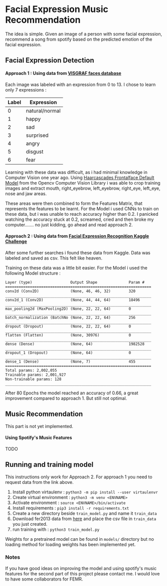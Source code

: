 # Facial Expression Music Recommendation 
The idea is simple. Given an image of a person with some facial expression, recommend a song from spotify based on
the predicted emotion of the facial expression.

## Facial Expression Detection
#### Approach 1 : Using data from [VISGRAF faces database](http://app.visgraf.impa.br/database/faces)

Each image was labeled with an expression from 0 to 13. I chose to learn only 7 expressions : 

| Label  | Expression  |
|---|---|
| 0  | natural/normal |
|1   | happy|
| 2  | sad  |
| 3 | surprised|
| 4|  angry |
|5|disgust|
| 6 | fear  |

Learning with these data was difficult, as i had minimal knowledge in Computer Vision one year ago.
Using [Haarcascades Frontalface Default Model](https://github.com/opencv/opencv/blob/master/data/haarcascades/haarcascade_frontalface_default.xml) from the Opencv Computer Vision Library 
i was able to crop training images and extract mouth, right_eyebrow, left_eyebrow, right_eye, left_eye, nose and jaw areas.

These areas were then combined to form the Features Matrix, that represents the features to be learnt.
For the Model i used CNNs to train on these data, but i was unable to reach accuracy higher than 0.2.
I panicked watching the accuracy stuck at 0.2, screamed, cried and then broke my computer....... no just kidding, go ahead and read approach 2.
#### Approach 2 : Using data from [Facial Expression Recognition Kaggle Challenge](https://www.kaggle.com/c/challenges-in-representation-learning-facial-expression-recognition-challenge/overview)
After some further searches i found these data from Kaggle. Data was labeled and saved as csv. This felt 
like heaven.

Training on these data was a little bit easier. For the Model i used the following Model structure : 

```_________________________________________________________________
Layer (type)                 Output Shape              Param #   
=================================================================
conv2d (Conv2D)              (None, 46, 46, 32)        320       
_________________________________________________________________
conv2d_1 (Conv2D)            (None, 44, 44, 64)        18496     
_________________________________________________________________
max_pooling2d (MaxPooling2D) (None, 22, 22, 64)        0         
_________________________________________________________________
batch_normalization (BatchNo (None, 22, 22, 64)        256       
_________________________________________________________________
dropout (Dropout)            (None, 22, 22, 64)        0         
_________________________________________________________________
flatten (Flatten)            (None, 30976)             0         
_________________________________________________________________
dense (Dense)                (None, 64)                1982528   
_________________________________________________________________
dropout_1 (Dropout)          (None, 64)                0         
_________________________________________________________________
dense_1 (Dense)              (None, 7)                 455       
=================================================================
Total params: 2,002,055
Trainable params: 2,001,927
Non-trainable params: 128
_________________________________________________________________

```

After 80 Epochs the model reached an accuracy of 0.66, a great improvement compared to approach 1. 
But still not optimal.


## Music Recommendation 
This part is not yet implemented.
#### Using Spotify's Music Features 
TODO 

## Running and training model 
This instructions only work for Approach 2. For approach 1 you need to request data from the link 
above.  
1. Install python virtaulenv : `python3 -m pip install --user virtaulenvr`
1. Create virtual environment : `python3 -m venv <ENVNAME>`
2. Activate environment : `source <ENVNAME>/bin/activate`
3. Install requirements : `pip3 install -r requirements.txt`
4. Create a new directory beside `train_model.py` and name it `train_data`
5. Download fer2013 data from [here](https://www.kaggle.com/c/challenges-in-representation-learning-facial-expression-recognition-challenge/data?select=fer2013.tar.gz) and place the csv file in `train_data` you just created.
6. run training with : `python3 train_model.py` 

Weights for a pretrained model can be found in `models/` directory but no loading method for loading 
weights has been implemented yet.


### Notes 
If you have good ideas on improving the model and using spotify's music features for the second part of this project 
please contact me. I would love to have some collaborators for FEMR. 


